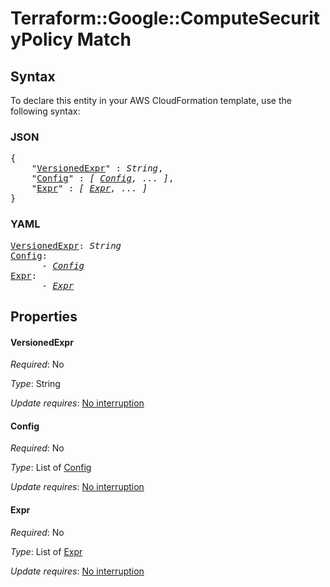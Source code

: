 # Terraform::Google::ComputeSecurityPolicy Match

## Syntax

To declare this entity in your AWS CloudFormation template, use the following syntax:

### JSON

<pre>
{
    "<a href="#versionedexpr" title="VersionedExpr">VersionedExpr</a>" : <i>String</i>,
    "<a href="#config" title="Config">Config</a>" : <i>[ <a href="match-config.md">Config</a>, ... ]</i>,
    "<a href="#expr" title="Expr">Expr</a>" : <i>[ <a href="match-expr.md">Expr</a>, ... ]</i>
}
</pre>

### YAML

<pre>
<a href="#versionedexpr" title="VersionedExpr">VersionedExpr</a>: <i>String</i>
<a href="#config" title="Config">Config</a>: <i>
      - <a href="match-config.md">Config</a></i>
<a href="#expr" title="Expr">Expr</a>: <i>
      - <a href="match-expr.md">Expr</a></i>
</pre>

## Properties

#### VersionedExpr

_Required_: No

_Type_: String

_Update requires_: [No interruption](https://docs.aws.amazon.com/AWSCloudFormation/latest/UserGuide/using-cfn-updating-stacks-update-behaviors.html#update-no-interrupt)

#### Config

_Required_: No

_Type_: List of <a href="match-config.md">Config</a>

_Update requires_: [No interruption](https://docs.aws.amazon.com/AWSCloudFormation/latest/UserGuide/using-cfn-updating-stacks-update-behaviors.html#update-no-interrupt)

#### Expr

_Required_: No

_Type_: List of <a href="match-expr.md">Expr</a>

_Update requires_: [No interruption](https://docs.aws.amazon.com/AWSCloudFormation/latest/UserGuide/using-cfn-updating-stacks-update-behaviors.html#update-no-interrupt)

